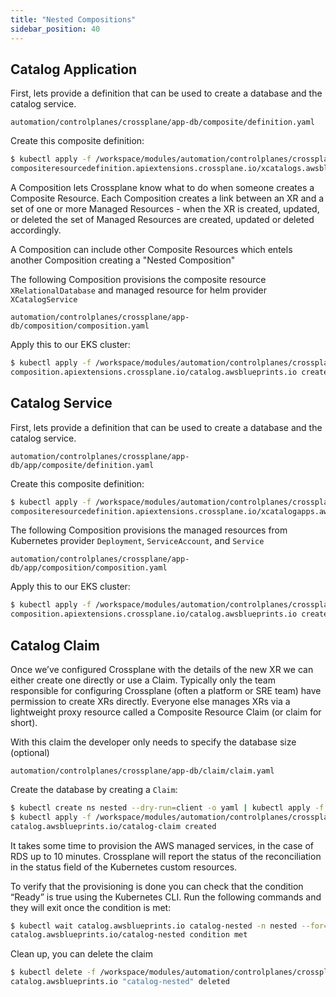 ```yaml
---
title: "Nested Compositions"
sidebar_position: 40
---
```




## Catalog Application
First, lets provide a definition that can be used to create a database and the catalog service.

```file
automation/controlplanes/crossplane/app-db/composite/definition.yaml
```

Create this composite definition:

```bash
$ kubectl apply -f /workspace/modules/automation/controlplanes/crossplane/app-db/composite/definition.yaml
compositeresourcedefinition.apiextensions.crossplane.io/xcatalogs.awsblueprints.io created
```

A Composition lets Crossplane know what to do when someone creates a Composite Resource. Each Composition creates a link between an XR and a set of one or more Managed Resources - when the XR is created, updated, or deleted the set of Managed Resources are created, updated or deleted accordingly.

A Composition can include other Composite Resources which entels another Composition creating a "Nested Composition"

The following Composition provisions the composite resource `XRelationalDatabase` and managed resource for helm provider `XCatalogService`


```file
automation/controlplanes/crossplane/app-db/composition/composition.yaml
```

Apply this to our EKS cluster:

```bash
$ kubectl apply -f /workspace/modules/automation/controlplanes/crossplane/app-db/composition/composition.yaml
composition.apiextensions.crossplane.io/catalog.awsblueprints.io created
```





## Catalog Service

First, lets provide a definition that can be used to create a database and the catalog service.

```file
automation/controlplanes/crossplane/app-db/app/composite/definition.yaml
```


Create this composite definition:

```bash
$ kubectl apply -f /workspace/modules/automation/controlplanes/crossplane/app-db/app/composite/definition.yaml
compositeresourcedefinition.apiextensions.crossplane.io/xcatalogapps.awsblueprints.io created
```


The following Composition provisions the managed resources from Kubernetes provider `Deployment`, `ServiceAccount`, and `Service`


```file
automation/controlplanes/crossplane/app-db/app/composition/composition.yaml
```

Apply this to our EKS cluster:

```bash
$ kubectl apply -f /workspace/modules/automation/controlplanes/crossplane/app-db/app/composition/composition.yaml
composition.apiextensions.crossplane.io/catalog.awsblueprints.io created
```





## Catalog Claim


Once we’ve configured Crossplane with the details of the new XR we can either create one directly or use a Claim. Typically only the team responsible for configuring Crossplane (often a platform or SRE team) have permission to create XRs directly. Everyone else manages XRs via a lightweight proxy resource called a Composite Resource Claim (or claim for short).

With this claim the developer only needs to specify the database size (optional)

```file
automation/controlplanes/crossplane/app-db/claim/claim.yaml
```

Create the database by creating a `Claim`:

```bash
$ kubectl create ns nested --dry-run=client -o yaml | kubectl apply -f -
$ kubectl apply -f /workspace/modules/automation/controlplanes/crossplane/app-db/claim/claim.yaml
catalog.awsblueprints.io/catalog-claim created
```

It takes some time to provision the AWS managed services, in the case of RDS up to 10 minutes. Crossplane will report the status of the reconciliation in the status field of the Kubernetes custom resources.

To verify that the provisioning is done you can check that the condition “Ready” is true using the Kubernetes CLI. Run the following commands and they will exit once the condition is met:

```bash timeout=1200
$ kubectl wait catalog.awsblueprints.io catalog-nested -n nested --for=condition=Ready --timeout=20m
catalog.awsblueprints.io/catalog-nested condition met
```

Clean up, you can delete the claim
```bash test=false
$ kubectl delete -f /workspace/modules/automation/controlplanes/crossplane/app-db/claim/claim.yaml
catalog.awsblueprints.io "catalog-nested" deleted
```

